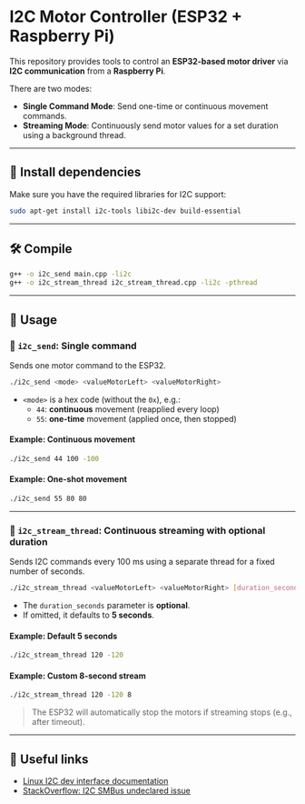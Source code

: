 # I2C Motor Controller (ESP32 + Raspberry Pi)

This repository provides tools to control an **ESP32-based motor driver** via **I2C communication** from a **Raspberry Pi**.

There are two modes:
- **Single Command Mode**: Send one-time or continuous movement commands.
- **Streaming Mode**: Continuously send motor values for a set duration using a background thread.

---

## 🧰 Install dependencies
Make sure you have the required libraries for I2C support:

```bash
sudo apt-get install i2c-tools libi2c-dev build-essential
```

---

## 🛠️ Compile
```bash
g++ -o i2c_send main.cpp -li2c
g++ -o i2c_stream_thread i2c_stream_thread.cpp -li2c -pthread
```

---

## 🚀 Usage

### 🔹 `i2c_send`: Single command
Sends one motor command to the ESP32.

```bash
./i2c_send <mode> <valueMotorLeft> <valueMotorRight>
```

- `<mode>` is a hex code (without the `0x`), e.g.:
  - `44`: **continuous** movement (reapplied every loop)
  - `55`: **one-time** movement (applied once, then stopped)

#### Example: Continuous movement
```bash
./i2c_send 44 100 -100
```

#### Example: One-shot movement
```bash
./i2c_send 55 80 80
```

---

### 🔹 `i2c_stream_thread`: Continuous streaming with optional duration

Sends I2C commands every 100 ms using a separate thread for a fixed number of seconds.

```bash
./i2c_stream_thread <valueMotorLeft> <valueMotorRight> [duration_seconds]
```

- The `duration_seconds` parameter is **optional**.
- If omitted, it defaults to **5 seconds**.

#### Example: Default 5 seconds
```bash
./i2c_stream_thread 120 -120
```

#### Example: Custom 8-second stream
```bash
./i2c_stream_thread 120 -120 8
```

> The ESP32 will automatically stop the motors if streaming stops (e.g., after timeout).

---

## 🔗 Useful links

- [Linux I2C dev interface documentation](https://www.kernel.org/doc/Documentation/i2c/dev-interface)
- [StackOverflow: I2C SMBus undeclared issue](https://stackoverflow.com/questions/57836694/i2c-mistake-i2c-smbus-read-byte-data-was-not-declared-in-this-scope)
